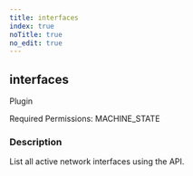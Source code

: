 ```yaml
---
title: interfaces
index: true
noTitle: true
no_edit: true
---
```




<div class="vql_item"></div>


## interfaces
<span class='vql_type label label-warning pull-right page-header'>Plugin</span>


Required Permissions: 
<span class="linkcolour label label-success">MACHINE_STATE</span>

### Description

List all active network interfaces using the API.


